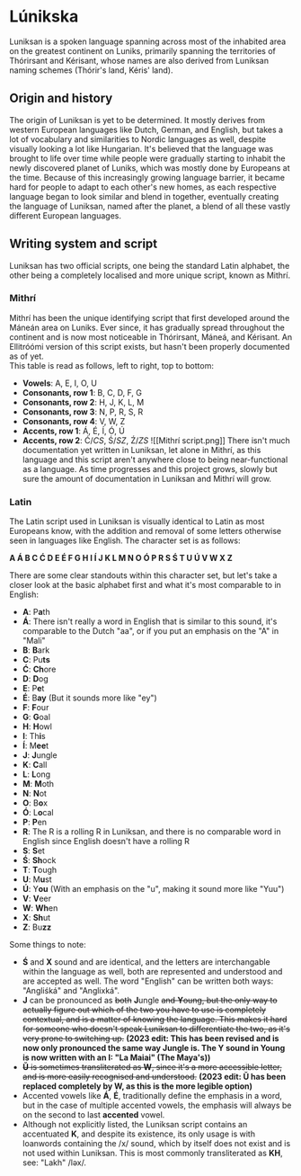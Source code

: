# Lúnikska
Luniksan is a spoken language spanning across most of the inhabited area on the greatest continent on Luniks, primarily spanning the territories of Thórirsant and Kérisant, whose names are also derived from Luniksan naming schemes (Thórir's land, Kéris' land). 

## Origin and history
The origin of Luniksan is yet to be determined. It mostly derives from western European languages like Dutch, German, and English, but takes a lot of vocabulary and similarities to Nordic languages as well, despite visually looking a lot like Hungarian. It's believed that the language was brought to life over time while people were gradually starting to inhabit the newly discovered planet of Luniks, which was mostly done by Europeans at the time. Because of this increasingly growing language barrier, it became hard for people to adapt to each other's new homes, as each respective language began to look similar and blend in together, eventually creating the language of Luniksan, named after the planet, a blend of all these vastly different European languages.


## Writing system and script

Luniksan has two official scripts, one being the standard Latin alphabet, the other being a completely localised and more unique script, known as Mithrí. 

### Mithrí
Mithrí has been the unique identifying script that first developed around the Máneán area on Luniks. Ever since, it has gradually spread throughout the continent and is now most noticeable in Thórirsant, Máneá, and Kérisant. An Ellitróómi version of this script exists, but hasn't been properly documented as of yet. \
This table is read as follows, left to right, top to bottom:
- **Vowels**: A, E, I, O, U
- **Consonants, row 1**: B, C, D, F, G
- **Consonants, row 2**: H, J, K, L, M
- **Consonants, row 3**: N, P, R, S, R
- **Consonants, row 4**: V, W, Z
- **Accents, row 1**: Á, É, Í, Ó, Ú
- **Accents, row 2**: Ć/*CS*, Ś/*SZ*, Ź/*ZS* 
![[Mithrí script.png]]
There isn't much documentation yet written in Luniksan, let alone in Mithrí, as this language and this script aren't anywhere close to being near-functional as a language. As time progresses and this project grows, slowly but sure the amount of documentation in Luniksan and Mithrí will grow.

### Latin
The Latin script used in Luniksan is visually identical to Latin as most Europeans know, with the addition and removal of some letters otherwise seen in languages like English. The character set is as follows:

**A Á B C Ć D E É F G H I Í J K L M N O Ó P R S Ś T U Ú V W X Z**

There are some clear standouts within this character set, but let's take a closer look at the basic alphabet first and what it's most comparable to in English:
- **A**: P**a**th
- **Á**: There isn't really a word in English that is similar to this sound, it's comparable to the Dutch "aa", or if you put an emphasis on the "A" in "Mali"
- **B**: **B**ark
- **C**: Pu**ts**
- **Ć**: **Ch**ore
- **D**: **D**og
- **E**: P**e**t
- **É**: B**ay** (But it sounds more like "ey")
- **F**: **F**our
- **G**: **G**oal
- **H**: **H**owl
- **I**: Th**i**s
- **Í**: M**ee**t
- **J**: **J**ungle
- **K**: **C**all
- **L**: **L**ong
- **M**: **M**oth
- **N**: **N**ot
- **O**: B**o**x
- **Ó**: L**o**cal
- **P**: **P**en
- **R**: The R is a rolling R in Luniksan, and there is no comparable word in English since English doesn't have a rolling R
- **S**: **S**et
- **Ś**: **Sh**ock
- **T**: **T**ough
- **U**: M**u**st
- **Ú**: Y**ou** (With an emphasis on the "u", making it sound more like "Yuu")
- **V**: **V**eer
- **W**: **Wh**en
- **X**: **Sh**ut
- **Z**: Bu**zz**

Some things to note:
- **Ś** and **X** sound and are identical, and the letters are interchangable within the language as well, both are represented and understood and are accepted as well. The word "English" can be written both ways: "Angliśká" and "Anglixká".
- **J** can be pronounced as ~~both~~ **J**ungle ~~and **Y**oung, but the only way to actually figure out which of the two you have to use is completely contextual, and is a matter of knowing the language. This makes it hard for someone who doesn't speak Luniksan to differentiate the two, as it's very prone to switching up.~~ **(2023 edit: This has been revised and is now only pronounced the same way Jungle is. The Y sound in Young is now written with an I: "La Maiai" (The Maya's))**
- ~~**Ŭ** is sometimes transliterated as **W**, since it's a more accessible letter, and is more easily recognised and understood.~~ **(2023 edit: Ŭ has been replaced completely by W, as this is the more legible option)**
- Accented vowels like **Á**, **É**, traditionally define the emphasis in a word, but in the case of multiple accented vowels, the emphasis will always be on the second to last **accented** vowel.
- Although not explicitly listed, the Luniksan script contains an accentuated **K**, and despite its existence, its only usage is with loanwords containing the /x/ sound, which by itself does not exist and is not used within Luniksan. This is most commonly transliterated as **KH**, see: "Lakh" /ləx/.


